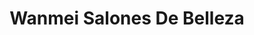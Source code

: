 ---
title: "Wanmei Salones De Belleza"
url: /torrent/wanmei-salones-de-belleza/
shop: cosméticos
---